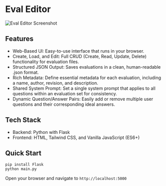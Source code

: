 # Eval Editor


![Eval Editor Screenshot](docs/image.png)


## Features
  - Web-Based UI: Easy-to-use interface that runs in your browser.
  - Create, Load, and Edit: Full CRUD (Create, Read, Update, Delete) functionality for evaluation files.
  - Structured JSON Output: Saves evaluations in a clean, human-readable .json format.
  - Rich Metadata: Define essential metadata for each evaluation, including a name, author, revision, and description.
  - Shared System Prompt: Set a single system prompt that applies to all questions within an evaluation set for consistency.
  - Dynamic Question/Answer Pairs: Easily add or remove multiple user questions and their corresponding ideal answers.


## Tech Stack
  - Backend: Python with Flask
  - Frontend: HTML, Tailwind CSS, and Vanilla JavaScript (ES6+)


## Quick Start
```
pip install Flask
python main.py
```

Open your browser and navigate to `http://localhost:5000`
